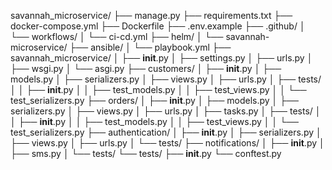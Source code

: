 savannah_microservice/
├── manage.py
├── requirements.txt
├── docker-compose.yml
├── Dockerfile
├── .env.example
├── .github/
│   └── workflows/
│       └── ci-cd.yml
├── helm/
│   └── savannah-microservice/
├── ansible/
│   └── playbook.yml
├── savannah_microservice/
│   ├── __init__.py
│   ├── settings.py
│   ├── urls.py
│   ├── wsgi.py
│   └── asgi.py
├── customers/
│   ├── __init__.py
│   ├── models.py
│   ├── serializers.py
│   ├── views.py
│   ├── urls.py
│   ├── tests/
│   │   ├── __init__.py
│   │   ├── test_models.py
│   │   ├── test_views.py
│   │   └── test_serializers.py
├── orders/
│   ├── __init__.py
│   ├── models.py
│   ├── serializers.py
│   ├── views.py
│   ├── urls.py
│   ├── tasks.py
│   ├── tests/
│   │   ├── __init__.py
│   │   ├── test_models.py
│   │   ├── test_views.py
│   │   └── test_serializers.py
├── authentication/
│   ├── __init__.py
│   ├── serializers.py
│   ├── views.py
│   ├── urls.py
│   └── tests/
├── notifications/
│   ├── __init__.py
│   ├── sms.py
│   └── tests/
└── tests/
    ├── __init__.py
    └── conftest.py
